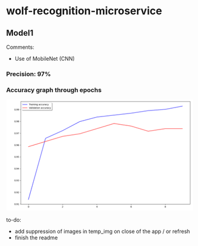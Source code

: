 # wolf-recognition-microservice

## Model1

Comments:
- Use of MobileNet (CNN)

### Precision: 97%

### Accuracy graph through epochs

![plot](illustration/accuracy.PNG)



to-do:
- add suppression of images in temp_img on close of the app / or refresh
- finish the readme
